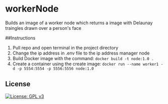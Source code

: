 # workerNode
Builds an image of a worker node which returns a image with Delaunay traingles drawn over a person's face


##Instructions
1. Pull repo and open terminal in the project directory
2. Change the ip address in .env file to the ip address manager node
3. Build Docker image with the command: 
 `docker build -t node:1.0 .`
5. Create a container using the create image: `docker run --name worker1 -d -p 5554:5554 -p 5556:5556 node:1.0`


## License
[![License: GPL v3](https://img.shields.io/badge/License-GPLv3-blue.svg)](https://github.com/Znsored/workerNode/blob/main/LICENSE)
